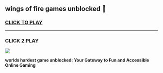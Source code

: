 
## wings of fire games unblocked 👋
<h3>
<a href="https://premium.freeplayer.one?title=wings_of_fire_games_unblocked&ref=13F">CLICK TO PLAY</a></h3>
<hr>

<h3>
<a href="https://premium.freeplayer.one?title=wings_of_fire_games_unblocked&ref=13F">CLICK 2 PLAY</a>
  
</h3>

<a href="https://premium.freeplayer.one?title=wings_of_fire_games_unblocked&ref=12F/"><img src="https://clearcache.store/games.png"></a>


**worlds hardest game unblocked: Your Gateway to Fun and Accessible Online Gaming**
